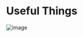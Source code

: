 # Useful Things

![image](https://user-images.githubusercontent.com/62976976/114991045-05fc7180-9e4e-11eb-850b-30a61f6885bc.png)
